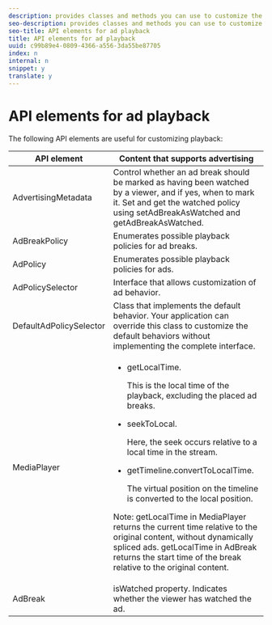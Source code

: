 ```yaml
---
description: provides classes and methods you can use to customize the playback behavior of content that contains advertising.
seo-description: provides classes and methods you can use to customize the playback behavior of content that contains advertising.
seo-title: API elements for ad playback
title: API elements for ad playback
uuid: c99b89e4-0809-4366-a556-3da55be87705
index: n
internal: n
snippet: y
translate: y
---
```


# API elements for ad playback

The following API elements are useful for customizing playback: 

<table id="table_B07E373B9D2B425AB36466B1D42411AD"> 
 <thead> 
  <tr> 
   <th colname="col1" class="entry">API element</th> 
   <th colname="col2" class="entry">Content that supports advertising</th> 
  </tr> 
 </thead>
 <tbody> 
  <tr> 
   <td colname="col1"><span class="codeph">AdvertisingMetadata</span></td> 
   <td colname="col2">Control whether an ad break should be marked as having been watched by a viewer, and if yes, when to mark it. Set and get the watched policy using <span class="codeph">setAdBreakAsWatched</span> and <span class="codeph">getAdBreakAsWatched</span>. </td> 
  </tr> 
  <tr> 
   <td colname="col1"><span class="codeph">AdBreakPolicy</span></td> 
   <td colname="col2">Enumerates possible playback policies for ad breaks.</td> 
  </tr> 
  <tr> 
   <td colname="col1"><span class="codeph">AdPolicy</span></td> 
   <td colname="col2">Enumerates possible playback policies for ads.</td> 
  </tr> 
  <tr> 
   <td colname="col1"><span class="codeph">AdPolicySelector</span> </td> 
   <td colname="col2">Interface that allows customization of 
    <ph conkeyref="phrases/primetime-sdk-name" /> ad behavior. </td> 
  </tr> 
  <tr> 
   <td colname="col1"><span class="codeph">DefaultAdPolicySelector</span></td> 
   <td colname="col2">Class that implements the default 
    <ph conkeyref="phrases/primetime-sdk-name" /> behavior. Your application can override this class to customize the default behaviors without implementing the complete interface. </td> 
  </tr> 
  <tr> 
   <td colname="col1"><span class="codeph">MediaPlayer</span></td> 
   <td colname="col2"> 
    <ul id="ul_37700A741403448A8760FDDA68B099AA"> 
     <li id="li_B465170D449E49489C5924572BEEB4A5"><span class="codeph">getLocalTime</span>. <p>This is the local time of the playback, excluding the placed ad breaks.</p> </li> 
     <li id="li_D9D68CF428904BB2B84E1BCE828A90DC"><span class="codeph">seekToLocal</span>. <p>Here, the seek occurs relative to a local time in the stream.</p> </li> 
     <li id="li_9DBCA75537DC4824AA66B53A3FA28812"><span class="codeph">getTimeline.convertToLocalTime</span>. <p>The virtual position on the timeline is converted to the local position.</p></li> 
    </ul> <p type="important">Note:  <span class="codeph">getLocalTime</span> in <span class="codeph">MediaPlayer</span> returns the current time relative to the original content, without dynamically spliced ads. <span class="codeph">getLocalTime</span> in <span class="codeph">AdBreak</span> returns the start time of the break relative to the original content. </p> </td> 
  </tr> 
  <tr> 
   <td colname="col1"><span class="codeph">AdBreak</span></td> 
   <td colname="col2"><span class="codeph">isWatched</span> property. Indicates whether the viewer has watched the ad. </td> 
  </tr> 
 </tbody> 
</table>


